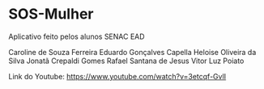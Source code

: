 # SOS-Mulher
Aplicativo feito pelos alunos SENAC EAD

Caroline de Souza Ferreira
Eduardo Gonçalves Capella
Heloise Oliveira da Silva
Jonatã Crepaldi Gomes
Rafael Santana de Jesus
Vitor Luz Poiato

Link do Youtube: https://www.youtube.com/watch?v=3etcqf-GvlI
